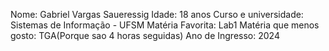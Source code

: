 Nome: Gabriel Vargas Saueressig
Idade: 18 anos
Curso e universidade: Sistemas de Informação - UFSM
Matéria Favorita: Lab1
Matéria que menos gosto: TGA(Porque sao 4 horas seguidas)
Ano de Ingresso: 2024